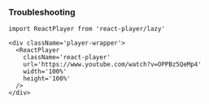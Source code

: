 ### Troubleshooting

```mdx-code-block
import ReactPlayer from 'react-player/lazy'

<div className='player-wrapper'>
  <ReactPlayer
    className='react-player'
    url='https://www.youtube.com/watch?v=OPPBz5QeMp4'
    width='100%'
    height='100%'
  />
</div>
```
